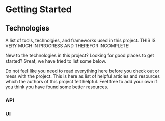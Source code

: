 # Getting Started

## Technologies

A list of tools, technolgies, and frameworks used in this project.  THIS IS VERY MUCH IN PROGRESS AND THEREFOR INCOMPLETE!

New to the technologies in this project?  Looking for good places to get started?  Great, we have tried to list some below.

Do not feel like you need to read everything here before you check out or mess with the project.  This is here as list of helpful articles and resources which 
the authors of this project felt helpful.  Feel free to add your own if you think you have found some better resources.

### API


### UI





